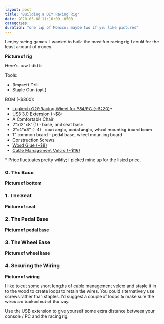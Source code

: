 ```yaml
---
layout: post
title: "Building a DIY Racing Rig"
date: 2020-05-08 11:10:09 -0500
categories:
duration: "one lap of Monaco; maybe two if you like pictures"
---
```


I enjoy racing games. I wanted to build the most fun racing rig I could for the least amount of money.

**Picture of rig**

Here's how I did it:

Tools:

- (Impact) Drill
- Staple Gun (opt.)

BOM (~\$300):

- [Logitech G29 Racing Wheel for PS4/PC (~\$220)](https://amzn.to/2WDU7fp)\*
- [USB 3.0 Extension (~\$8)](https://amzn.to/35Hi5dK)
- A Comfortable Chair
- 2"x12"x8' (1) - base, and seat base
- 2"x4"x8" (~4) - seat angle, pedal angle, wheel mounting board beam
- 1" common board - pedal base, wheel mounting board
- Construction Screws
- [Wood Glue (~\$8)](https://amzn.to/2yxjurj)
- [Cable Management Velcro (~\$16)](https://amzn.to/2SPDOuO)

\* Price fluctuates pretty wildly; I picked mine up for the listed price.

### 0. The Base

**Picture of bottom**

### 1. The Seat

**Picture of seat**

### 2. The Pedal Base

**Picture of pedal base**

### 3. The Wheel Base

**Picture of wheel base**

### 4. Securing the Wiring

**Picture of wiring**

I like to cut some short lengths of cable management velcro and staple it in to the wood to create loops to retain the wires. You could alternatively use screws rather than staples. I'd suggest a couple of loops to make sure the wires are tucked out of the way.

Use the USB extension to give yourself some extra distance between your console / PC and the racing rig.
